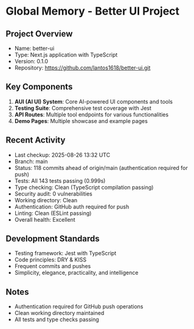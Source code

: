 # Global Memory - Better UI Project

## Project Overview
- Name: better-ui
- Type: Next.js application with TypeScript
- Version: 0.1.0
- Repository: https://github.com/lantos1618/better-ui.git

## Key Components
1. **AUI (AI UI) System**: Core AI-powered UI components and tools
2. **Testing Suite**: Comprehensive test coverage with Jest
3. **API Routes**: Multiple tool endpoints for various functionalities
4. **Demo Pages**: Multiple showcase and example pages

## Recent Activity
- Last checkup: 2025-08-26 13:32 UTC
- Branch: main  
- Status: 118 commits ahead of origin/main (authentication required for push)
- Tests: All 143 tests passing (0.999s)
- Type checking: Clean (TypeScript compilation passing)
- Security audit: 0 vulnerabilities
- Working directory: Clean
- Authentication: GitHub auth required for push
- Linting: Clean (ESLint passing)
- Overall health: Excellent

## Development Standards
- Testing framework: Jest with TypeScript
- Code principles: DRY & KISS
- Frequent commits and pushes
- Simplicity, elegance, practicality, and intelligence

## Notes
- Authentication required for GitHub push operations
- Clean working directory maintained
- All tests and type checks passing